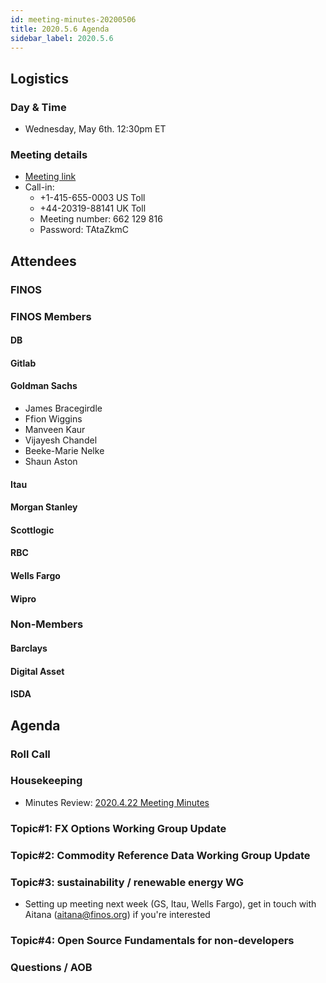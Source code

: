 ```yaml
---
id: meeting-minutes-20200506
title: 2020.5.6 Agenda
sidebar_label: 2020.5.6
---
```


## Logistics 
### Day & Time
* Wednesday, May 6th. 12:30pm ET

### Meeting details

* [Meeting link](https://finos.webex.com/finos/j.php?MTID=m9faeb59f9167a188a0cde9a2209b9447)
* Call-in: 
    * +1-415-655-0003 US Toll
    * +44-20319-88141 UK Toll
    * Meeting number: 662 129 816
    * Password: TAtaZkmC

## Attendees 
### FINOS


### FINOS Members

####  DB


#### Gitlab


#### Goldman Sachs
* James Bracegirdle
* Ffion Wiggins
* Manveen Kaur
* Vijayesh Chandel
* Beeke-Marie Nelke
* Shaun Aston

#### Itau


#### Morgan Stanley


#### Scottlogic


#### RBC


#### Wells Fargo

#### Wipro


### Non-Members

#### Barclays

#### Digital Asset

#### ISDA

## Agenda

### Roll Call

### Housekeeping
* Minutes Review: [2020.4.22 Meeting Minutes](https://github.com/finos/alloy/blob/master/meeting-minutes/pilot-project-meeting-minutes/2020.4.22-pilot-project-minutes.md)

### Topic#1: FX Options Working Group Update 

### Topic#2: Commodity Reference Data Working Group Update

### Topic#3: sustainability / renewable energy WG
* Setting up meeting next week (GS, Itau, Wells Fargo), get in touch with Aitana (aitana@finos.org) if you're interested

### Topic#4: Open Source Fundamentals for non-developers

### Questions / AOB

